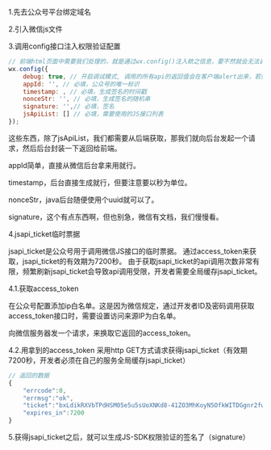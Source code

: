 1.先去公众号平台绑定域名

2.引入微信js文件

3.调用config接口注入权限验证配置
```js
// 前端html页面中需要我们处理的，就是通过wx.config()注入欸之信息，要不然就会无法调用其他接口。
wx.config({
    debug: true, // 开启调试模式, 调用的所有api的返回值会在客户端alert出来，若要查看传入的参数，可以在pc端打开，参数信息会通过log打出，仅在pc端时才会打印。
    appId: '', // 必填，公众号的唯一标识
    timestamp: , // 必填，生成签名的时间戳
    nonceStr: '', // 必填，生成签名的随机串
    signature: '',// 必填，签名
    jsApiList: [] // 必填，需要使用的JS接口列表
});
```
这些东西，除了jsApiList，我们都需要从后端获取，那我们就向后台发起一个请求，然后后台封装一下返回给前端。

appId简单，直接从微信后台拿来用就行。

timestamp，后台直接生成就行，但要注意要以秒为单位。

nonceStr，java后台随便使用个uuid就可以了。

signature，这个有点东西啊，但也别急，微信有文档，我们慢慢看。



4.jsapi_ticket临时票据

jsapi_ticket是公众号用于调用微信JS接口的临时票据。
通过access_token来获取，jsapi_ticket的有效期为7200秒。
由于获取jsapi_ticket的api调用次数非常有限，频繁刷新jsapi_ticket会导致api调用受限，开发者需要全局缓存jsapi_ticket。

4.1.获取access_token

在公众号配置添加ip白名单。这是因为微信规定，通过开发者ID及密码调用获取access_token接口时，需要设置访问来源IP为白名单。

向微信服务器发一个请求，来换取它返回的access_token。

4.2.用拿到的access_token 采用http GET方式请求获得jsapi_ticket（有效期7200秒，开发者必须在自己的服务全局缓存jsapi_ticket）
```js
// 返回的数据
{
    "errcode":0,
    "errmsg":"ok",
    "ticket":"bxLdikRXVbTPdHSM05e5u5sUoXNKd8-41ZO3MhKoyN5OfkWITDGgnr2fwJ0m9E8NYzWKVZvdVtaUgWvsdshFKA",
    "expires_in":7200
}
```


5.获得jsapi_ticket之后，就可以生成JS-SDK权限验证的签名了（signature）
